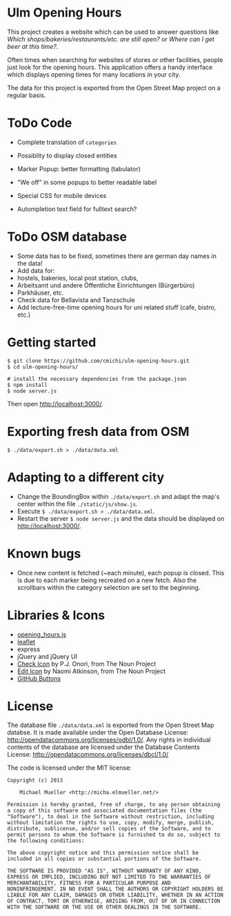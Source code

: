 # Ulm Opening Hours

This project creates a website which can be used to answer questions 
like *Which shops/bakeries/restaurants/etc. are still open?* or
*Where can I get beer at this time?*.

Often times when searching for websites of stores or other facilities,
people just look for the opening hours. This application offers a handy
interface which displays opening times for many locations in your city.

The data for this project is exported from the Open Street Map project on a
regular basis. 


# ToDo Code

 * Complete translation of `categories`
 * Possiblity to display closed entities
 * Marker Popup: better formatting (tabulator)
 * "We off" in some popups to better readable label

 * Special CSS for mobile devices
 * Autompletion text field for fulltext search?

# ToDo OSM database

 * Some data has to be fixed, sometimes there are german day names in the data!
 * Add data for: 
  * hostels, bakeries, local post station, clubs, 
  * Arbeitsamt und andere Öffentliche Einrichtungen (Bürgerbüro)
  * Parkhäuser, etc.
 * Check data for Bellavista and Tanzschule
 * Add lecture-free-time opening hours for uni related stuff (cafe, bistro, etc.)


# Getting started

	$ git clone https://github.com/cmichi/ulm-opening-hours.git
	$ cd ulm-opening-hours/

	# install the necessary dependencies from the package.json
	$ npm install	
	$ node server.js

Then open [http://localhost:3000/](http://localhost:3000).


# Exporting fresh data from OSM

	$ ./data/export.sh > ./data/data.xml


# Adapting to a different city

 * Change the BoundingBox within `./data/export.sh` and adapt the map's
 center within the file `./static/js/show.js`.
 * Execute `$ ./data/export.sh > ./data/data.xml`.
 * Restart the server `$ node server.js` and the data should be displayed on [http://localhost:3000/](http://localhost:3000).


# Known bugs

 * Once new content is fetched (~each minute), each popup is closed. This
 is due to each marker being recreated on a new fetch. Also the scrollbars
 within the category selection are set to the beginning.


# Libraries & Icons

 * [opening_hours.js](https://github.com/AMDmi3/opening_hours.js/)
 * [leaflet](https://github.com/Leaflet/Leaflet)
 * express
 * jQuery and jQuery UI
 * [Check Icon](http://thenounproject.com/noun/check-mark/#icon-No2784) by P.J. Onori, from The Noun Project
 * [Edit Icon](http://thenounproject.com/noun/edit/#icon-No5587) by Naomi Atkinson, from The Noun Project
 * [GitHub Buttons](https://github.com/mdo/github-buttons)


# License

The database file `./data/data.xml` is exported from the Open Street Map
databse. It is made available under the Open Database License:
http://opendatacommons.org/licenses/odbl/1.0/. Any rights in individual
contents of the database are licensed under the Database Contents License:
http://opendatacommons.org/licenses/dbcl/1.0/

The code is licensed under the MIT license:

	Copyright (c) 2013

		Michael Mueller <http://micha.elmueller.net/>

	Permission is hereby granted, free of charge, to any person obtaining
	a copy of this software and associated documentation files (the
	"Software"), to deal in the Software without restriction, including
	without limitation the rights to use, copy, modify, merge, publish,
	distribute, sublicense, and/or sell copies of the Software, and to
	permit persons to whom the Software is furnished to do so, subject to
	the following conditions:

	The above copyright notice and this permission notice shall be
	included in all copies or substantial portions of the Software.

	THE SOFTWARE IS PROVIDED "AS IS", WITHOUT WARRANTY OF ANY KIND,
	EXPRESS OR IMPLIED, INCLUDING BUT NOT LIMITED TO THE WARRANTIES OF
	MERCHANTABILITY, FITNESS FOR A PARTICULAR PURPOSE AND
	NONINFRINGEMENT. IN NO EVENT SHALL THE AUTHORS OR COPYRIGHT HOLDERS BE
	LIABLE FOR ANY CLAIM, DAMAGES OR OTHER LIABILITY, WHETHER IN AN ACTION
	OF CONTRACT, TORT OR OTHERWISE, ARISING FROM, OUT OF OR IN CONNECTION
	WITH THE SOFTWARE OR THE USE OR OTHER DEALINGS IN THE SOFTWARE.




